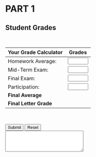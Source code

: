 # PART 1
## Student Grades
<br>
<section class="body"> 
  <div class="row"> 
    <form name="myform"> 
      <div class="one-half column"> 
        <table> 
          <thead> 
            <tr> 
              <th style="text-align:left">Your Grade Calculator</th> 
              <th style="text-align:center">Grades</th> 
            </tr> 
          </thead> 
          <tbody> 
            <tr> 
              <td style="text-align:left">Homework Average:</td> 
              <td style="text-align:center">
                <input type="number" name="homework" min="0" max="100" step="1" required="">
              </td> 
            </tr> 
            <tr> 
              <td style="text-align:left">Mid-Term Exam:</td> 
              <td style="text-align:center">
                <input type="number" name="midterm" min="0" max="100" step="1" required="">
              </td> 
            </tr> 
            <tr> 
              <td style="text-align:left">Final Exam:</td> 
              <td style="text-align:center">
                <input type="number" name="final" min="0" max="100" step="1" required="">
              </td> 
            </tr> 
            <tr> 
              <td style="text-align:left">Participation:</td> 
              <td style="text-align:center">
                <input type="number" name="participation" min="0" max="100" step="1" required="">
              </td> 
            </tr> 
            <tr> 
              <td style="text-align:left">
                <strong>Final Average</strong>
              </td> 
              <td style="text-align:center">
              <div id="finalaverage"></div>
              </td> 
            </tr> 
            <tr> 
              <td style="text-align:left">
                <strong>Final Letter Grade</strong>
              </td> 
              <td style="text-align:center">
                <div id="finalletter"></div>
              </td> 
            </tr> 
          </tbody> 
        </table> 
      </div> 
      <div class="one-half column"> 
        <br>
        <br> 
        <span class="button-row"> 
          <input type="button" class="button-primary" onclick="average()" value="Submit"> 
          <input type="reset" value="Reset" id="reset"> 
        </span> 
        <br> 
        <textarea rows="4" cols="28" name="result" id="results"></textarea> 
      </div> 
    </form> 
  </div> 
</section>
<br>
<script>
  const displayResults=(e="",t="",a="")=>{document.getElementById("results").textContent=e,document.getElementById("finalaverage").textContent=t,document.getElementById("finalletter").textContent=a};function average(){let e={homework:parseInt(document.forms.myform.elements.homework.value),midterm:parseInt(document.forms.myform.elements.midterm.value),final:parseInt(document.forms.myform.elements.final.value),participation:parseInt(document.forms.myform.elements.participation.value),average:()=>Math.round(.5*e.homework+.2*e.midterm+.2*e.final+.1*e.participation),letter:()=>e.average()>=90?"A":e.average()>=80?"B":e.average()>=70?"C":e.average()>=80?"D":"F",result:()=>e.average()<70?"Student must retake the course.":""};Number.isNaN(e.homework)||Number.isNaN(e.midterm)||Number.isNaN(e.final)||Number.isNaN(e.participation)||0>e.homework||e.homework>100||0>e.midterm||e.midterm>100||0>e.final||e.final>100||0>e.participation||e.participation>100?displayResults("Invalid input! Please enter integers between 0 and 100."):displayResults(e.result(),String(e.average()),e.letter())}document.getElementById("reset").addEventListener("click",(()=>{displayResults()}))
  </script>
  
 














